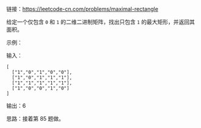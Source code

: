 链接：https://leetcode-cn.com/problems/maximal-rectangle

给定一个仅包含 `0` 和 `1` 的二维二进制矩阵，找出只包含 `1` 的最大矩形，并返回其面积。

示例：

输入：

```
[
  ["1","0","1","0","0"],
  ["1","0","1","1","1"],
  ["1","1","1","1","1"],
  ["1","0","0","1","0"]
]
```

输出：6

思路：接着第 85 题做。